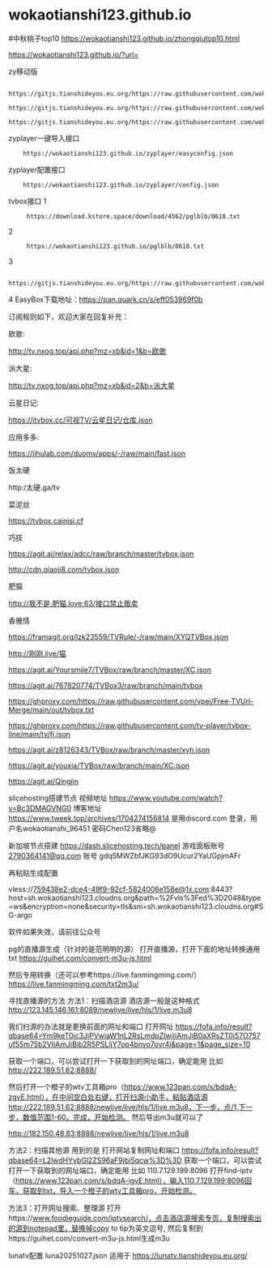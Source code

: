 # wokaotianshi123.github.io
#中秋桃子top10
https://wokaotianshi123.github.io/zhongqiutop10.html

https://wokaotianshi123.github.io/?url=

zy移动版
```
 https://gitjs.tianshideyou.eu.org/https://raw.githubusercontent.com/wokaotianshi123/wokaotianshi123.github.io/main/zyplayer/zy%E7%A7%BB%E5%8A%A8%E7%89%88/V%E5%BD%B1.apk
```
```
https://gitjs.tianshideyou.eu.org/https://raw.githubusercontent.com/wokaotianshi123/wokaotianshi123.github.io/main/zyplayer/zy%E7%A7%BB%E5%8A%A8%E7%89%88/zyjiexi.json
```
```
https://gitjs.tianshideyou.eu.org/https://raw.githubusercontent.com/wokaotianshi123/wokaotianshi123.github.io/main/zyplayer/zy%E7%A7%BB%E5%8A%A8%E7%89%88/zynew.json
```

zyplayer一键导入接口

        https://wokaotianshi123.github.io/zyplayer/easyconfig.json 

zyplayer配置接口

        https://wokaotianshi123.github.io/zyplayer/config.json

tvbox接口 
1

         https://download.kstore.space/download/4562/pglblb/0618.txt 
         
 2
 
         https://wokaotianshi123.github.io/pglblb/0618.txt
         
3

         https://gitjs.tianshideyou.eu.org/https://raw.githubusercontent.com/wokaotianshi123/wokaotianshi123.github.io/main/pglblb/0618.txt

4
EasyBox下载地址：https://pan.quark.cn/s/eff053969f0b

订阅规则如下，欢迎大家在回复补充：

欧歌:

http://tv.nxog.top/api.php?mz=xb&id=1&b=欧歌

派大星:

http://tv.nxog.top/api.php?mz=xb&id=2&b=派大星

云星日记:　　

https://itvbox.cc/可视TV/云星日记/仓库.json

应用多多:

https://jihulab.com/duomv/apps/-/raw/main/fast.json

饭太硬

http:/太硬.ga/tv

菜泥丝

https://tvbox.cainisi.cf

巧技

https://agit.ai/relax/adcc/raw/branch/master/tvbox.json

http://cdn.qiaoji8.com/tvbox.json

肥猫

http://我不是.肥猫.love:63/接口禁止贩卖

香雅情

https://framagit.org/lzk23559/TVRule/-/raw/main/XYQTVBox.json

http://刚刚.live/猫

https://agit.ai/Yoursmile7/TVBox/raw/branch/master/XC.json

https://agit.ai/767820774/TVBox3/raw/branch/main/tvbox

https://ghproxy.com/https://raw.githubusercontent.com/vpei/Free-TVUrl-Merge/main/out/tvbox.txt

https://ghproxy.com/https://raw.githubusercontent.com/tv-player/tvbox-line/main/tv/fj.json



https://agit.ai/z8126343/TVBox/raw/branch/master/xyh.json

https://agit.ai/youxia/TVBox/raw/branch/main/XC.json

https://agit.ai/Qingjin


slicehosting搭建节点 视频地址 https://www.youtube.com/watch?v=Bc3DMAGVNG0 博客地址 https://www.tweek.top/archives/1704274156814
 是用discord.com 登录，用户名wokaotianshi_96451 密码Chen123省略@

新加坡节点搭建 https://dash.slicehosting.tech/panel
游戏面板账号 2790364141@qq.com
账号 gdq5MWZbfJKG93dO9Ucur2YaUGpjmAFr




再粘贴生成配置


vless://759438e2-dce4-49f9-92cf-5824006e158e@1x.com:8443?host=sh.wokaotianshi123.cloudns.org&path=%2Fvls%3Fed%3D2048&type=ws&encryption=none&security=tls&sni=sh.wokaotianshi123.cloudns.org#SG-argo



软件如果失效，请前往公众号

pg的直播源生成（针对的是范明明的源） 打开直播源，打开下面的地址转换通用txt https://guihet.com/convert-m3u-js.html

然后专用转换（还可以参考https://live.fanmingming.com/） https://live.fanmingming.com/txt2m3u/

寻找直播源的方法
方法1：扫描酒店源
酒店源一般是这种格式
http://123.145.146.161:8089/newlive/live/hls/1/live.m3u8

我们扫源的办法就是更换前面的网址和端口
打开网址 https://fofa.info/result?qbase64=Ym9keT0ic3JjPVwiaW1nL2RsLmdpZlwiIiAmJiB0aXRsZT0i57O757uf55m75b2VIiAmJiBib2R5PSLljY7op4bnvo7ovr4i&page=1&page_size=10

获取一个端口，可以尝试打开一下获取到的网址端口，确定能用 比如 http://222.189.51.62:8888/

然后打开一个橙子的wtv工具箱pro（https://www.123pan.com/s/bdqA-zgvE.html），在中间空白处右键，打开扫源小助手，粘贴酒店源http://222.189.51.62:8888/newlive/live/hls/1/live.m3u8，下一步，点/1,下一步，数值范围1-60。完成，开始检测。
然后导出m3u就可以了

http://182.150.48.83:8888/newlive/live/hls/1/live.m3u8


方法2：扫描其他源
用到的是 打开网站复制网址和端口 
https://fofa.info/result?qbase64=L2lwdHYvbGl2ZS96aF9jbi5qcw%3D%3D
获取一个端口，可以尝试打开一下获取到的网址端口，确定能用 比如 110.7.129.199:8096
打开find-iptv（https://www.123pan.com/s/bdqA-igvE.html），输入110.7.129.199:8096回车，获取到txt，导入一个橙子的wtv工具箱pro，开始检测。

方法3：打开网址搜索、整理源
打开https://www.foodieguide.com/iptvsearch/，点击酒店源搜索专页，复制搜索出的源到notepad里，替换掉copy to tip为英文逗号, 然后复制到https://guihet.com/convert-m3u-js.html生成m3u


lunatv配置 luna20251027.json 适用于 https://lunatv.tianshideyou.eu.org/ 
